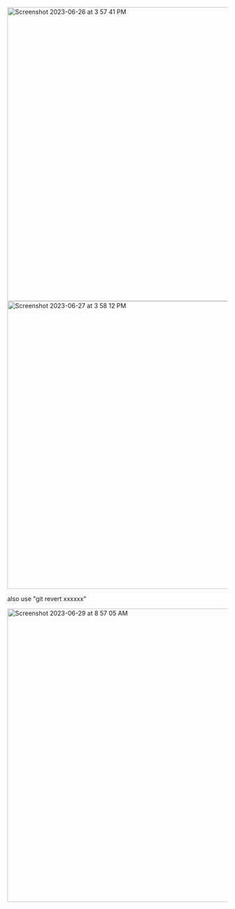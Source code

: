 <img width="672" alt="Screenshot 2023-06-26 at 3 57 41 PM" src="https://github.com/60eokk/60eokk.github.io/assets/117603244/8db378c8-fd5b-4246-9899-7f0d4f92b13c">



<img width="658" alt="Screenshot 2023-06-27 at 3 58 12 PM" src="https://github.com/60eokk/60eokk.github.io/assets/117603244/157fa4b9-0a48-44c0-b0ba-cac463e9e02b">

also use "git revert xxxxxx"

<img width="671" alt="Screenshot 2023-06-29 at 8 57 05 AM" src="https://github.com/60eokk/60eokk.github.io/assets/117603244/57c50206-a08e-4ad6-8267-90b2edaa5b5a">
